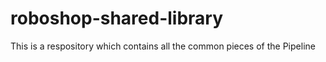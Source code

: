 # roboshop-shared-library
This is a respository which contains all the common pieces of the Pipeline